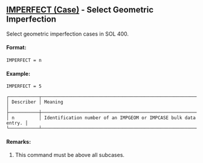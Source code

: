 ## [IMPERFECT (Case)](https://nexus.hexagon.com/documentationcenter/bundle/MSC_Nastran_2022.4/page/Nastran_Combined_Book/qrg/casecontrol4a/TOC.IMPERFECT.Case.xhtml) - Select Geometric Imperfection

Select geometric imperfection cases in SOL 400.

#### Format:

```nastran
IMPERFECT = n
```

#### Example:

```nastran
IMPERFECT = 5
```

```text
┌───────────┬─────────────────────────────────────────────────────────────────┐
│ Describer │ Meaning                                                         │
├───────────┼─────────────────────────────────────────────────────────────────┤
│ n         │ Identification number of an IMPGEOM or IMPCASE bulk data entry. │
└───────────┴─────────────────────────────────────────────────────────────────┘
```

#### Remarks:

1. This command must be above all subcases.
